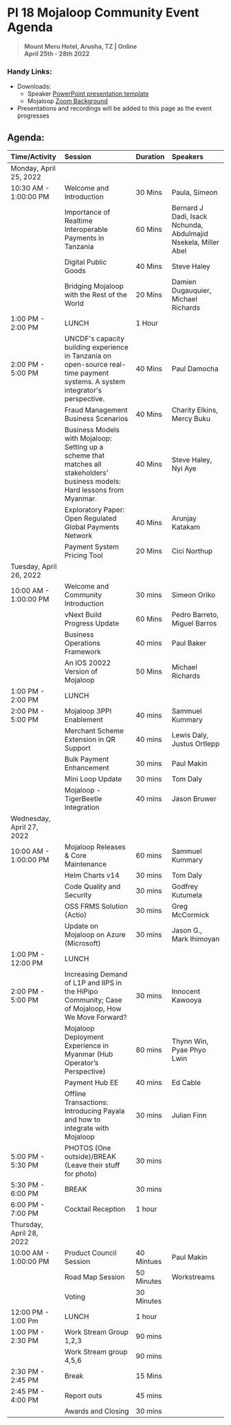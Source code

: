 # PI 18 Mojaloop Community Event Agenda

> **Mount Meru Hotel, Arusha, TZ | Online**  
> __April 25th - 28th 2022__

### Handy Links:
* Downloads:
  - Speaker [PowerPoint presentation template](./presentations/presentation_template.pptx)
  - Mojaloop [Zoom Background](./presentations/zoom_bg.png)  
* Presentations and recordings will be added to this page as the event progresses

## Agenda:

|Time/Activity|Session|Duration|Speakers|
|:----|:----|:----|:----|
|Monday, April 25, 2022| | | |
|10:30 AM - 1:00:00 PM|Welcome and Introduction|30 Mins|Paula, Simeon|
| |Importance of Realtime Interoperable Payments in Tanzania|60 Mins|Bernard J Dadi, Isack Nchunda, Abdulmajid Nsekela, Miller Abel|
| |Digital Public Goods|40 Mins|Steve Haley|
| |Bridging Mojaloop with the Rest of the World|20 Mins|Damien Dugauquier, Michael Richards|
|1:00 PM - 2:00 PM|LUNCH|1 Hour| |
|2:00 PM - 5:00 PM|UNCDF's capacity building experience in Tanzania on open-source real-time payment systems. A system integrator's perspective.|40 Mins|Paul Damocha|
| |Fraud Management Business Scenarios|40 Mins|Charity Elkins, Mercy Buku|
| |Business Models with Mojaloop: Setting up a scheme that matches all stakeholders' business models: Hard lessons from Myanmar.|40 Mins|Steve Haley, Nyi Aye|
| |Exploratory Paper: Open Regulated Global Payments Network|40 Mins|Arunjay Katakam|
| |Payment System Pricing Tool|20 Mins|Cici Northup|
|Tuesday, April 26, 2022| | | |
|10:00 AM - 1:00:00 PM|Welcome and Community Introduction|30 mins|Simeon Oriko|
| |vNext Build Progress Update|60 Mins|Pedro Barreto, Miguel Barros|
| |Business Operations Framework|40 mins|Paul Baker|
| |An IOS 20022 Version of Mojaloop|50 Mins|Michael Richards|
|1:00 PM - 2:00 PM|LUNCH| | |
|2:00 PM - 5:00 PM|Mojaloop 3PPI Enablement|40 mins|Sammuel Kummary|
| |Merchant Scheme Extension in QR Support|40 mins|Lewis Daly, Justus Ortlepp|
| |Bulk Payment Enhancement|30 mins|Paul Makin|
| |Mini Loop Update|30 mins|Tom Daly|
| |Mojaloop - TigerBeetle Integration|40 mins|Jason Bruwer|
|Wednesday, April 27, 2022| | | |
|10:00 AM - 1:00:00 PM|Mojaloop Releases & Core Maintenance|60 mins|Sammuel Kummary|
| |Helm Charts v14|30 mins|Tom Daly|
| |Code Quality and Security|30 mins|Godfrey Kutumela|
| |OSS FRMS Solution (Actio)|30 mins|Greg McCormick|
| |Update on Mojaloop on Azure (Microsoft)|30 mins|Jason G., Mark Ihimoyan|
|1:00 PM - 12:00 PM|LUNCH| | |
|2:00 PM - 5:00 PM|Increasing Demand of L1P and IIPS in the HiPipo Community; Case of Mojaloop, How We Move Forward?|30 mins|Innocent Kawooya|
| |Mojaloop Deployment Experience in Myanmar (Hub Operator’s Perspective)|80 mins|Thynn Win, Pyae Phyo Lwin|
| |Payment Hub EE|40 mins|Ed Cable|
| |Offline Transactions: Introducing Payala and how to integrate with Mojaloop|30 mins|Julian Finn|
|5:00 PM - 5:30 PM|PHOTOS (One outside)/BREAK (Leave their stuff for photo)|30 mins| |
|5:30 PM - 6:00 PM|BREAK|30 mins| |
|6:00 PM - 7:00 PM|Cocktail Reception|1 hour| |
|Thursday, April 28, 2022| | | |
|10:00 AM - 1:00:00 PM|Product Council Session|40 Mintues|Paul Makin|
| |Road Map Session|50 Minutes|Workstreams|
| |Voting|30 Minutes| |
|12:00 PM - 1:00 Pm|LUNCH|1 hour| |
|1:00 PM - 2:30 PM|Work Stream Group 1,2,3|90 mins| |
| |Work Stream group 4,5,6|90 mins| |
|2:30 PM - 2:45 PM|Break|15 Mins| |
|2:45 PM - 4:00 PM|Report outs|45 mins| |
| |Awards and Closing|30 mins| |
